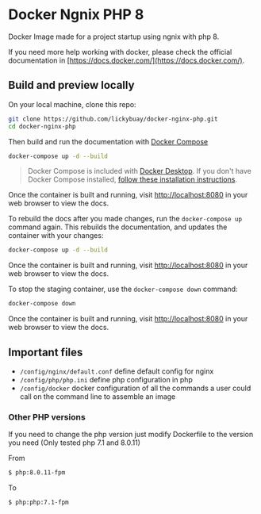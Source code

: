 # Docker Ngnix PHP 8
Docker Image made for a project startup using ngnix with php 8.

If you need more help working with docker, please check the official documentation in
[https://docs.docker.com/](https://docs.docker.com/).

## Build and preview locally

On your local machine, clone this repo:

```bash
git clone https://github.com/lickybuay/docker-nginx-php.git
cd docker-nginx-php
```

Then build and run the documentation with [Docker Compose](https://docs.docker.com/compose/)

```bash
docker-compose up -d --build
```

> Docker Compose is included with [Docker Desktop](https://docs.docker.com/desktop/).
> If you don't have Docker Compose installed, [follow these installation instructions](https://docs.docker.com/compose/install/).

Once the container is built and running, visit [http://localhost:8080](http://localhost:8080)
in your web browser to view the docs.

To rebuild the docs after you made changes, run the `docker-compose up` command
again. This rebuilds the documentation, and updates the container with your changes:

```bash
docker-compose up -d --build
```

Once the container is built and running, visit [http://localhost:8080](http://localhost:8080)
in your web browser to view the docs.


To stop the staging container, use the `docker-compose down` command:

```bash
docker-compose down
```

Once the container is built and running, visit [http://localhost:8080](http://localhost:8080)
in your web browser to view the docs.


## Important files

- `/config/nginx/default.conf` define default config for nginx
- `/config/php/php.ini` define php configuration in php
- `/config/docker` docker configuration of all the commands a user could call on the command line to assemble an image

### Other PHP versions

If you need to change the php version just modify Dockerfile to the version you need (Only tested php 7.1 and 8.0.11) 

From
```bash
$ php:8.0.11-fpm
```
To
```bash
$ php:php:7.1-fpm
```
